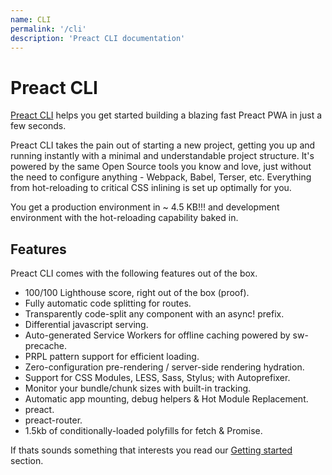 ```yaml
---
name: CLI
permalink: '/cli'
description: 'Preact CLI documentation'
---
```


# Preact CLI
[Preact CLI](https://github.com/preactjs/preact-cli/) helps you get started building a blazing fast Preact PWA in just a few seconds.

Preact CLI takes the pain out of starting a new project, getting you up and running instantly with a minimal and understandable project structure. It's powered by the same Open Source tools you know and love, just without the need to configure anything - Webpack, Babel, Terser, etc. Everything from hot-reloading to critical CSS inlining is set up optimally for you. 

You get a production environment in ~ 4.5 KB!!! and development environment with the hot-reloading capability baked in.

## Features

Preact CLI comes with the following features out of the box.

- 100/100 Lighthouse score, right out of the box (proof).
- Fully automatic code splitting for routes.
- Transparently code-split any component with an async! prefix.
- Differential javascript serving.
- Auto-generated Service Workers for offline caching powered by sw-precache.
- PRPL pattern support for efficient loading.
- Zero-configuration pre-rendering / server-side rendering hydration.
- Support for CSS Modules, LESS, Sass, Stylus; with Autoprefixer.
- Monitor your bundle/chunk sizes with built-in tracking.
- Automatic app mounting, debug helpers & Hot Module Replacement.
- preact.
- preact-router.
- 1.5kb of conditionally-loaded polyfills for fetch & Promise.

If thats sounds something that interests you read our [Getting started](/cli/getting-started) section.
